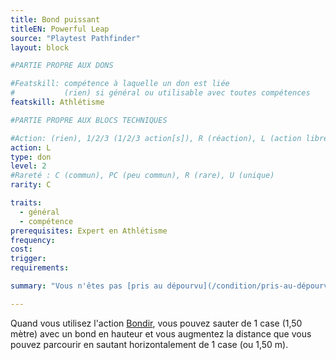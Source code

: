 ```yaml
---
title: Bond puissant
titleEN: Powerful Leap
source: "Playtest Pathfinder"
layout: block

#PARTIE PROPRE AUX DONS

#Featskill: compétence à laquelle un don est liée
#           (rien) si général ou utilisable avec toutes compétences
featskill: Athlétisme

#PARTIE PROPRE AUX BLOCS TECHNIQUES

#Action: (rien), 1/2/3 (1/2/3 action[s]), R (réaction), L (action libre)
action: L
type: don
level: 2
#Rareté : C (commun), PC (peu commun), R (rare), U (unique)
rarity: C

traits:
  - général
  - compétence
prerequisites: Expert en Athlétisme
frequency:
cost:
trigger:
requirements:

summary: "Vous n'êtes pas [pris au dépourvu](/condition/pris-au-dépourvu.html) quand vous [Escaladez](/ch4-compétences/athlétisme.html#escalader)."

---
```


Quand vous utilisez l'action [Bondir](/ch9-jouer-à-pathfinder/actions-de-base.html#bondir), vous pouvez sauter de 1 case (1,50 mètre) avec un bond en hauteur et vous augmentez la distance que vous pouvez parcourir en sautant horizontalement de 1 case (ou 1,50 m). 